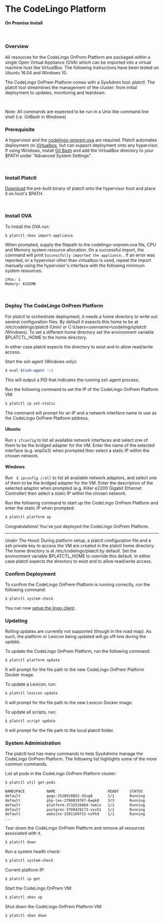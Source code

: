 # The CodeLingo Platform 
#### On Premise Install

<br/>

### Overview

All resources for the CodeLingo OnPrem Platform are packaged within a single Open Virtual Appliance (OVA) which can be imported into a virtual machine host like VirtualBox. The following instructions have been tested on Ubuntu 16.04 and Windows 10.


The CodeLingo OnPrem Platform comes with a SysAdmin tool: *platctl*. The platctl tool streamlines the management of the cluster: from initial deployment to updates, monitoring and teardown.

<br/>

Note: All commands are expected to be run in a Unix like command line shell (i.e. GitBash in Windows)

### Prerequisite

A hypervisor and the [codelingo-onprem.ova](https://drive.google.com/drive/u/1/folders/0B1mECGkVsAMLN1Bmem8yb1AzdVk) are required. Platctl automates deployment on [Virtualbox](https://www.virtualbox.org/wiki/Downloads), but can support deployment onto any hypervisor. If using Windows, install [Git Bash](https://git-for-windows.github.io/) and add the VirtualBox directory to your $PATH under "Advanced System Settings".



<br/>

### Install Platctl

[Download](https://drive.google.com/drive/u/1/folders/0B1mECGkVsAMLN1Bmem8yb1AzdVk) the pre-built binary of platctl onto the hypervisor host and place it on host's $PATH.

<br/>

### Install OVA

To install the OVA run:

```bash
$ platctl vbox import-appliance
```

When prompted, supply the filepath to the codelingo-onprem.ova file, CPU and Memory system resource allocation. On a successful import, the command will print `Successfully imported the appliance.`.  If an error was reported, or a hypervisor other than virtualbox is used, repeat the import manually using the hypervisor's interface with the following minimum system resources:

```
CPUs: 1
Memory: 8192MB
```

<br/>

### Deploy The CodeLingo OnPrem Platform
For platctl to orchestrate deployment, it needs a home directory to write out several configuration files. By default it expects this home to be at /etc/codelingo/platctl (Unix) or C:\Users\<username>\codelingo\platctl (Windows). To set a different home directory set the environment variable $PLATCTL_HOME to the home directory. 


In either case platctl expects the directory to exist and to allow read/write access.


Start the ssh agent (Windows only):

```bash
$ eval $(ssh-agent -s)
```

This will output a PID that indicates the running ssh agent process.

Run the following command to set the IP of the CodeLingo OnPrem Platform VM:

```bash
$ platctl ip set-static
```

The command will prompt for an IP and a network interface name to use as the CodeLingo OnPrem Platform address. 

#### Ubuntu
Run `$ ifconfig` to list all available network interfaces and select one of them to be the bridged adapter for the VM. Enter the name of the selected interface (e.g. enp0s3) when prompted then select a static IP within the chosen network.

#### Windows
Run ` $ ipconfig //all` to list all available network adaptors, and select one of them to be the bridged adapter for the VM. Enter the description of the selected adaptor when prompted (e.g. Killer e2200 Gigabit Ethernet Controller) then select a static IP within the chosen network.

Run the following command to start up the CodeLingo OnPrem Platform and enter the static IP when prompted:

```bash
$ platctl platform up
```

Congratulations! You've just deployed the CodeLingo OnPrem Platform.

---

*Under The Hood*: During platform setup, a platctl configuration file and a ssh private key to access the VM are created in the platctl home directory. The home directory is at /etc/codelingo/platctl by default. Set the environment variable $PLATCTL_HOME to override this default. In either case platctl expects the directory to exist and to allow read/write access.

### Confirm Deployment

To confirm the CodeLingo OnPrem Platform is running correctly, run the following command:

```bash
$ platctl system-check
```

You can now [setup the lingo client](/getting-started).

### Updating

Rolling updates are currently not supported (though in the road map). As such, the platform or Lexicon being updated will go off-line during the update. 

To update the CodeLingo OnPrem Platform, run the following command:

```bash
$ platctl platform update
```

It will prompt for the file path to the new CodeLingo OnPrem Platform Docker image.

To update a Lexicon, run:

```bash
$ platctl lexicon update
```

It will prompt for the file path to the new Lexicon Docker image.

To update all scripts, run:

```bash
$ platctl script update
```

It will prompt for the file path to the local platctl folder.

### System Administration

The platctl tool has many commands to help SysAdmins manage the CodeLingo OnPrem Platform. The following list highlights some of the more common commands.

List all pods in the CodeLingo OnPrem Platform cluster:

```bash
$ platctl util get-pods

NAMESPACE          NAME                        READY     STATUS             RESTARTS   AGE
default            gogs-3528918852-35sg8       1/1       Running            0          59m
default            php-lex-2700819787-6wqk8    3/3       Running            0          58m
default            platform-3732528469-7wmlx   1/1       Running            0          58m
default            postgres-3789429173-vzx51   1/1       Running            0          59m
default            website-3391169752-nvhhd    1/1       Running            0          58m
...
```
Tear down the CodeLingo OnPrem Platform and remove all resources associated with it.

```bash
$ platctl down
```

Run a system health check:

```bash
$ platctl system-check
```

Current platform IP:

```bash
$ platctl ip get
```

Start the CodeLingo OnPrem VM:

```bash
$ platctl vbox up
```

Shut down the CodeLingo OnPrem Platform VM:

```bash
$ platctl vbox down
```
